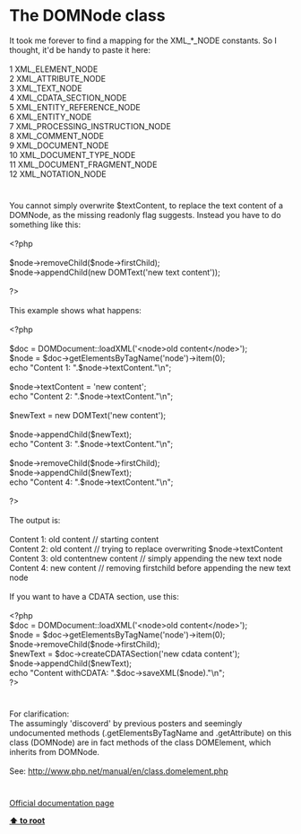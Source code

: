 # The DOMNode class




<div class="phpcode"><span class="html">
It took me forever to find a mapping for the XML_*_NODE constants. So I thought, it&apos;d be handy to paste it here:<br><br> 1 XML_ELEMENT_NODE<br> 2 XML_ATTRIBUTE_NODE<br> 3 XML_TEXT_NODE<br> 4 XML_CDATA_SECTION_NODE<br> 5 XML_ENTITY_REFERENCE_NODE<br> 6 XML_ENTITY_NODE<br> 7 XML_PROCESSING_INSTRUCTION_NODE<br> 8 XML_COMMENT_NODE<br> 9 XML_DOCUMENT_NODE<br>10 XML_DOCUMENT_TYPE_NODE<br>11 XML_DOCUMENT_FRAGMENT_NODE<br>12 XML_NOTATION_NODE</span>
</div>
  

#


<div class="phpcode"><span class="html">
You cannot simply overwrite $textContent, to replace the text content of a DOMNode, as the missing readonly flag suggests. Instead you have to do something like this:<br><br><span class="default">&lt;?php<br><br>$node</span><span class="keyword">-&gt;</span><span class="default">removeChild</span><span class="keyword">(</span><span class="default">$node</span><span class="keyword">-&gt;</span><span class="default">firstChild</span><span class="keyword">);<br></span><span class="default">$node</span><span class="keyword">-&gt;</span><span class="default">appendChild</span><span class="keyword">(new </span><span class="default">DOMText</span><span class="keyword">(</span><span class="string">&apos;new text content&apos;</span><span class="keyword">));<br><br></span><span class="default">?&gt;<br></span><br>This example shows what happens:<br><br><span class="default">&lt;?php<br><br>$doc </span><span class="keyword">= </span><span class="default">DOMDocument</span><span class="keyword">::</span><span class="default">loadXML</span><span class="keyword">(</span><span class="string">&apos;&lt;node&gt;old content&lt;/node&gt;&apos;</span><span class="keyword">);<br></span><span class="default">$node </span><span class="keyword">= </span><span class="default">$doc</span><span class="keyword">-&gt;</span><span class="default">getElementsByTagName</span><span class="keyword">(</span><span class="string">&apos;node&apos;</span><span class="keyword">)-&gt;</span><span class="default">item</span><span class="keyword">(</span><span class="default">0</span><span class="keyword">);<br>echo </span><span class="string">&quot;Content 1: &quot;</span><span class="keyword">.</span><span class="default">$node</span><span class="keyword">-&gt;</span><span class="default">textContent</span><span class="keyword">.</span><span class="string">&quot;\n&quot;</span><span class="keyword">;<br><br></span><span class="default">$node</span><span class="keyword">-&gt;</span><span class="default">textContent </span><span class="keyword">= </span><span class="string">&apos;new content&apos;</span><span class="keyword">;<br>echo </span><span class="string">&quot;Content 2: &quot;</span><span class="keyword">.</span><span class="default">$node</span><span class="keyword">-&gt;</span><span class="default">textContent</span><span class="keyword">.</span><span class="string">&quot;\n&quot;</span><span class="keyword">;<br><br></span><span class="default">$newText </span><span class="keyword">= new </span><span class="default">DOMText</span><span class="keyword">(</span><span class="string">&apos;new content&apos;</span><span class="keyword">);<br><br></span><span class="default">$node</span><span class="keyword">-&gt;</span><span class="default">appendChild</span><span class="keyword">(</span><span class="default">$newText</span><span class="keyword">);<br>echo </span><span class="string">&quot;Content 3: &quot;</span><span class="keyword">.</span><span class="default">$node</span><span class="keyword">-&gt;</span><span class="default">textContent</span><span class="keyword">.</span><span class="string">&quot;\n&quot;</span><span class="keyword">;<br><br></span><span class="default">$node</span><span class="keyword">-&gt;</span><span class="default">removeChild</span><span class="keyword">(</span><span class="default">$node</span><span class="keyword">-&gt;</span><span class="default">firstChild</span><span class="keyword">);<br></span><span class="default">$node</span><span class="keyword">-&gt;</span><span class="default">appendChild</span><span class="keyword">(</span><span class="default">$newText</span><span class="keyword">);<br>echo </span><span class="string">&quot;Content 4: &quot;</span><span class="keyword">.</span><span class="default">$node</span><span class="keyword">-&gt;</span><span class="default">textContent</span><span class="keyword">.</span><span class="string">&quot;\n&quot;</span><span class="keyword">;<br><br></span><span class="default">?&gt;<br></span><br>The output is:<br><br>Content 1: old content // starting content<br>Content 2: old content // trying to replace overwriting $node-&gt;textContent<br>Content 3: old contentnew content // simply appending the new text node<br>Content 4: new content // removing firstchild before appending the new text node<br><br>If you want to have a CDATA section, use this:<br><br><span class="default">&lt;?php<br>$doc </span><span class="keyword">= </span><span class="default">DOMDocument</span><span class="keyword">::</span><span class="default">loadXML</span><span class="keyword">(</span><span class="string">&apos;&lt;node&gt;old content&lt;/node&gt;&apos;</span><span class="keyword">);<br></span><span class="default">$node </span><span class="keyword">= </span><span class="default">$doc</span><span class="keyword">-&gt;</span><span class="default">getElementsByTagName</span><span class="keyword">(</span><span class="string">&apos;node&apos;</span><span class="keyword">)-&gt;</span><span class="default">item</span><span class="keyword">(</span><span class="default">0</span><span class="keyword">);<br></span><span class="default">$node</span><span class="keyword">-&gt;</span><span class="default">removeChild</span><span class="keyword">(</span><span class="default">$node</span><span class="keyword">-&gt;</span><span class="default">firstChild</span><span class="keyword">);<br></span><span class="default">$newText </span><span class="keyword">= </span><span class="default">$doc</span><span class="keyword">-&gt;</span><span class="default">createCDATASection</span><span class="keyword">(</span><span class="string">&apos;new cdata content&apos;</span><span class="keyword">);<br></span><span class="default">$node</span><span class="keyword">-&gt;</span><span class="default">appendChild</span><span class="keyword">(</span><span class="default">$newText</span><span class="keyword">);<br>echo </span><span class="string">&quot;Content withCDATA: &quot;</span><span class="keyword">.</span><span class="default">$doc</span><span class="keyword">-&gt;</span><span class="default">saveXML</span><span class="keyword">(</span><span class="default">$node</span><span class="keyword">).</span><span class="string">&quot;\n&quot;</span><span class="keyword">;<br></span><span class="default">?&gt;</span>
</span>
</div>
  

#


<div class="phpcode"><span class="html">
For clarification:<br>The assumingly &apos;discoverd&apos; by previous posters and seemingly undocumented methods (.getElementsByTagName and .getAttribute) on this class (DOMNode) are in fact methods of the class DOMElement, which inherits from DOMNode.<br><br>See: <a href="http://www.php.net/manual/en/class.domelement.php" rel="nofollow" target="_blank">http://www.php.net/manual/en/class.domelement.php</a></span>
</div>
  

#

[Official documentation page](https://www.php.net/manual/en/class.domnode.php)

**[⬆ to root](/)**